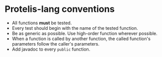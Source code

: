 Protelis-lang conventions
=========================

* All functions **must** be tested.
* Every test should begin with the name of the tested function.
* Be as generic as possible. Use high-order function wherever possible.
* When a function is called by another function, the called function's parameters follow the caller's parameters.
* Add javadoc to every `public` function.